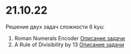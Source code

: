 # 21.10.22

Решение двух задач сложности 6 kyu:

1. Roman Numerals Encoder [Описание задачи](https://www.codewars.com/kata/51b62bf6a9c58071c600001b)
2. A Rule of Divisibility by 13 [Описание задачи](https://www.codewars.com/kata/564057bc348c7200bd0000ff/java)
